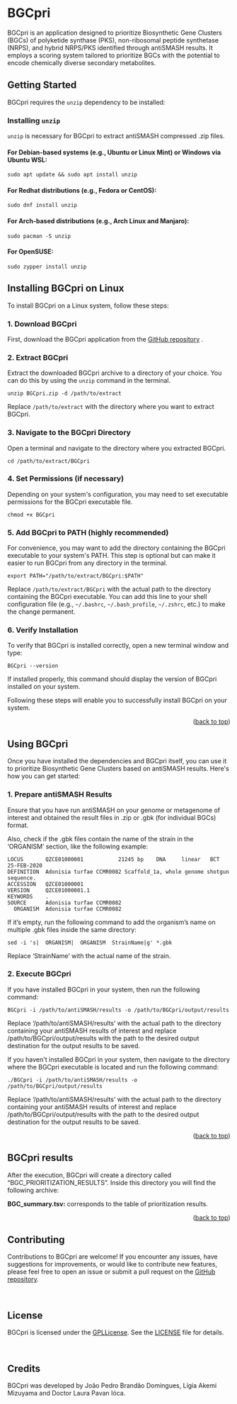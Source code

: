 <a id="readme-top"></a>
# BGCpri

BGCpri is an application designed to prioritize Biosynthetic Gene Clusters (BGCs) of polyketide synthase (PKS), non-ribosomal peptide synthetase (NRPS), and hybrid NRPS/PKS identified through antiSMASH results. It employs a scoring system tailored to prioritize BGCs with the potential to encode chemically diverse secondary metabolites.

## Getting Started

BGCpri requires the `unzip` dependency to be installed:

### **Installing `unzip`**
`unzip` is necessary for BGCpri to extract antiSMASH compressed .zip files.

#### For Debian-based systems (e.g., Ubuntu or Linux Mint) or Windows via Ubuntu WSL:

```
sudo apt update && sudo apt install unzip

```

#### For Redhat distributions (e.g., Fedora or CentOS):

```
sudo dnf install unzip

```

#### For Arch-based distributions (e.g., Arch Linux and Manjaro):

```
sudo pacman -S unzip

```

#### For OpenSUSE:

```
sudo zypper install unzip

```

## **Installing BGCpri on Linux**
To install BGCpri on a Linux system, follow these steps:

### 1. Download BGCpri

First, download the BGCpri application from the [GitHub repository](https://github.com/labAzul/BGCpri) .

### 2. Extract BGCpri

Extract the downloaded BGCpri archive to a directory of your choice. You can do this by using the `unzip` command in the terminal.

```
unzip BGCpri.zip -d /path/to/extract

```

Replace `/path/to/extract` with the directory where you want to extract BGCpri.

### 3. Navigate to the BGCpri Directory

Open a terminal and navigate to the directory where you extracted BGCpri.

```
cd /path/to/extract/BGCpri

```

### 4. Set Permissions (if necessary)

Depending on your system's configuration, you may need to set executable permissions for the BGCpri executable file.

```
chmod +x BGCpri

```

### 5. Add BGCpri to PATH (highly recommended)

For convenience, you may want to add the directory containing the BGCpri executable to your system's PATH. This step is optional but can make it easier to run BGCpri from any directory in the terminal.

```
export PATH="/path/to/extract/BGCpri:$PATH"

```

Replace `/path/to/extract/BGCpri` with the actual path to the directory containing the BGCpri executable. You can add this line to your shell configuration file (e.g., `~/.bashrc`, `~/.bash_profile`, `~/.zshrc`, etc.) to make the change permanent.

### 6. Verify Installation

To verify that BGCpri is installed correctly, open a new terminal window and type:

```
BGCpri --version

```

If installed properly, this command should display the version of BGCpri installed on your system.

Following these steps will enable you to successfully install BGCpri on your system.

<p align="right">(<a href="#readme-top">back to top</a>)</p>


## Using BGCpri
Once you have installed the dependencies and BGCpri itself, you can use it to prioritize Biosynthetic Gene Clusters based on antiSMASH results. Here's how you can get started:

### 1. **Prepare antiSMASH Results**
Ensure that you have run antiSMASH on your genome or metagenome of interest and obtained the result files in .zip or .gbk (for individual BGCs) format.

Also, check if the .gbk files contain the name of the strain in the ‘ORGANISM’ section, like the following example:

```
LOCUS       QZCE01000001           21245 bp    DNA     linear   BCT 25-FEB-2020
DEFINITION  Adonisia turfae CCMR0082 Scaffold_1a, whole genome shotgun sequence.
ACCESSION   QZCE01000001
VERSION     QZCE01000001.1
KEYWORDS    .
SOURCE      Adonisia turfae CCMR0082
  ORGANISM  Adonisia turfae CCMR0082
```

If it’s empty, run the following command to add the organism’s name on multiple .gbk files inside the same directory:

```
sed -i 's|  ORGANISM|  ORGANISM  StrainName|g' *.gbk
```

Replace ‘StrainName’ with the actual name of the strain.

### 2. **Execute BGCpri**
If you have installed BGCpri in your system, then run the following command:

```
BGCpri -i /path/to/antiSMASH/results -o /path/to/BGCpri/output/results

```
Replace ‘/path/to/antiSMASH/results’ with the actual path to the directory containing your antiSMASH results of interest and replace /path/to/BGCpri/output/results with the path to the desired output destination for the output results to be saved.

If you haven't installed BGCpri in your system, then navigate to the directory where the BGCpri executable is located and run the following command:

```
./BGCpri -i /path/to/antiSMASH/results -o /path/to/BGCpri/output/results

```
Replace ‘/path/to/antiSMASH/results’ with the actual path to the directory containing your antiSMASH results of interest and replace /path/to/BGCpri/output/results with the path to the desired output destination for the output results to be saved.

<p align="right">(<a href="#readme-top">back to top</a>)</p>


## BGCpri results

After the execution, BGCpri will create a directory called “BGC_PRIORITIZATION_RESULTS”. Inside this directory you will find the following archive:

**BGC_summary.tsv:**
corresponds to the table of prioritization results.


<p align="right">(<a href="#readme-top">back to top</a>)</p>

## Contributing

Contributions to BGCpri are welcome! If you encounter any issues, have suggestions for improvements, or would like to contribute new features, please feel free to open an issue or submit a pull request on the [GitHub repository](https://github.com/LabAzul/BGCpri).

<br>

## License

BGCpri is licensed under the [GPLLicense](https://www.gnu.org/licenses/gpl-3.0.html). See the [LICENSE](LICENSE) file for details.

<br>

## Credits
BGCpri was developed by João Pedro Brandão Domingues, Lígia Akemi Mizuyama and Doctor Laura Pavan Ióca.

